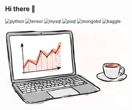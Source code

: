 ## Hi there 👋

<div style="display: inline_block">
  
  <img align="center" alt="python" src="https://img.shields.io/badge/Python-14354C?style=for-the-badge&logo=python&logoColor=white" />
  <img align="center" alt="tensor" src= "https://img.shields.io/badge/TensorFlow-FF6F00?style=for-the-badge&logo=tensorflow&logoColor=white" />
  
  <img align="center" alt="mysql" src= "https://img.shields.io/badge/MySQL-005C84?style=for-the-badge&logo=mysql&logoColor=white" />
  <img align="center" alt="psql" src= "https://img.shields.io/badge/PostgreSQL-316192?style=for-the-badge&logo=postgresql&logoColor=white" />
  <img align="center" alt="mongobd" src= "https://img.shields.io/badge/MongoDB-4EA94B?style=for-the-badge&logo=mongodb&logoColor=white" />
  
   <img align="center" alt="kaggle" src= "https://img.shields.io/badge/Kaggle-20BEFF?style=for-the-badge&logo=Kaggle&logoColor=white" />
</div><br/>


<img src="https://github.com/m4r1nho/m4r1nho/raw/main/simplee.jpeg" alt="Imagem" width="400px" height="250px">

